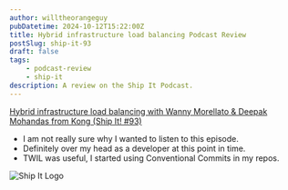 ```yaml
---
author: willtheorangeguy
pubDatetime: 2024-10-12T15:22:00Z
title: Hybrid infrastructure load balancing Podcast Review
postSlug: ship-it-93
draft: false
tags:
    - podcast-review
    - ship-it
description: A review on the Ship It Podcast.
---
```


[Hybrid infrastructure load balancing with Wanny Morellato &amp; Deepak Mohandas from Kong (Ship It! #93)](https://changelog.com/shipit/93)

-   I am not really sure why I wanted to listen to this episode.
-   Definitely over my head as a developer at this point in time.
-   TWIL was useful, I started using Conventional Commits in my repos.

![Ship It Logo](https://is1-ssl.mzstatic.com/image/thumb/Podcasts125/v4/54/d0/5c/54d05c17-2bf4-502e-f1d3-78374cf66650/mza_8872269324412302291.png/300x300bb.webp)

